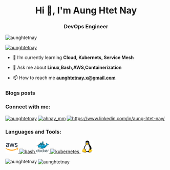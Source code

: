 <h1 align="center">Hi 👋, I'm Aung Htet Nay</h1>
<h3 align="center">DevOps Engineer</h3>

<p align="left"> <img src="https://komarev.com/ghpvc/?username=aunghtetnay&label=Profile%20views&color=0e75b6&style=flat" alt="aunghtetnay" /> </p>

<p align="left"> <a href="https://github.com/ryo-ma/github-profile-trophy"><img src="https://github-profile-trophy.vercel.app/?username=aunghtetnay" alt="aunghtetnay" /></a> </p>

- 🌱 I’m currently learning **Cloud, Kubernets, Service Mesh**

- 💬 Ask me about **Linux,Bash,AWS,Containerization**

- 📫 How to reach me **aunghtetnay.x@gmail.com**

### Blogs posts
<!-- BLOG-POST-LIST:START -->
<!-- BLOG-POST-LIST:END -->

<h3 align="left">Connect with me:</h3>
<p align="left">
<a href="https://dev.to/aunghtetnay" target="blank"><img align="center" src="https://raw.githubusercontent.com/rahuldkjain/github-profile-readme-generator/master/src/images/icons/Social/devto.svg" alt="aunghtetnay" height="30" width="40" /></a>
<a href="https://twitter.com/ahnay_mm" target="blank"><img align="center" src="https://raw.githubusercontent.com/rahuldkjain/github-profile-readme-generator/master/src/images/icons/Social/twitter.svg" alt="ahnay_mm" height="30" width="40" /></a>
<a href="https://linkedin.com/in/https://www.linkedin.com/in/aung-htet-nay/" target="blank"><img align="center" src="https://raw.githubusercontent.com/rahuldkjain/github-profile-readme-generator/master/src/images/icons/Social/linked-in-alt.svg" alt="https://www.linkedin.com/in/aung-htet-nay/" height="30" width="40" /></a>
</p>

<h3 align="left">Languages and Tools:</h3>
<p align="left"> <a href="https://aws.amazon.com" target="_blank" rel="noreferrer"> <img src="https://raw.githubusercontent.com/devicons/devicon/master/icons/amazonwebservices/amazonwebservices-original-wordmark.svg" alt="aws" width="40" height="40"/> </a> <a href="https://www.gnu.org/software/bash/" target="_blank" rel="noreferrer"> <img src="https://www.vectorlogo.zone/logos/gnu_bash/gnu_bash-icon.svg" alt="bash" width="40" height="40"/> </a> <a href="https://www.docker.com/" target="_blank" rel="noreferrer"> <img src="https://raw.githubusercontent.com/devicons/devicon/master/icons/docker/docker-original-wordmark.svg" alt="docker" width="40" height="40"/> </a> <a href="https://kubernetes.io" target="_blank" rel="noreferrer"> <img src="https://www.vectorlogo.zone/logos/kubernetes/kubernetes-icon.svg" alt="kubernetes" width="40" height="40"/> </a> <a href="https://www.linux.org/" target="_blank" rel="noreferrer"> <img src="https://raw.githubusercontent.com/devicons/devicon/master/icons/linux/linux-original.svg" alt="linux" width="40" height="40"/> </a> </p>

<p><img align="left" src="https://github-readme-stats.vercel.app/api/top-langs?username=aunghtetnay&show_icons=true&locale=en&layout=compact" alt="aunghtetnay" /></p>

<p>&nbsp;<img align="center" src="https://github-readme-stats.vercel.app/api?username=aunghtetnay&show_icons=true&locale=en" alt="aunghtetnay" /></p>


